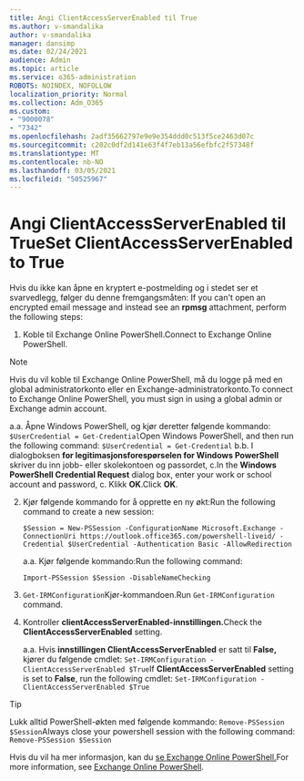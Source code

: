 ```yaml
---
title: Angi ClientAccessServerEnabled til True
ms.author: v-smandalika
author: v-smandalika
manager: dansimp
ms.date: 02/24/2021
audience: Admin
ms.topic: article
ms.service: o365-administration
ROBOTS: NOINDEX, NOFOLLOW
localization_priority: Normal
ms.collection: Adm_O365
ms.custom:
- "9000078"
- "7342"
ms.openlocfilehash: 2adf35662797e9e9e354ddd0c513f5ce2463d07c
ms.sourcegitcommit: c202c0df2d141e63f4f7eb13a56efbfc2f57348f
ms.translationtype: MT
ms.contentlocale: nb-NO
ms.lasthandoff: 03/05/2021
ms.locfileid: "50525967"
---
```

# <a name="set-clientaccessserverenabled-to-true"></a><span data-ttu-id="3903a-102">Angi ClientAccessServerEnabled til True</span><span class="sxs-lookup"><span data-stu-id="3903a-102">Set ClientAccessServerEnabled to True</span></span>

<span data-ttu-id="3903a-103">Hvis du ikke kan åpne en kryptert e-postmelding og i stedet ser et svarvedlegg, følger du denne fremgangsmåten: </span><span class="sxs-lookup"><span data-stu-id="3903a-103">If you can't open an encrypted email message and instead see an **rpmsg** attachment, perform the following steps:</span></span>

1. <span data-ttu-id="3903a-104">Koble til Exchange Online PowerShell.</span><span class="sxs-lookup"><span data-stu-id="3903a-104">Connect to Exchange Online PowerShell.</span></span>

> [!NOTE]
> <span data-ttu-id="3903a-105">Hvis du vil koble til Exchange Online PowerShell, må du logge på med en global administratorkonto eller en Exchange-administratorkonto.</span><span class="sxs-lookup"><span data-stu-id="3903a-105">To connect to Exchange Online PowerShell, you must sign in using a global admin or Exchange admin account.</span></span>

   <span data-ttu-id="3903a-106">a.</span><span class="sxs-lookup"><span data-stu-id="3903a-106">a.</span></span> <span data-ttu-id="3903a-107">Åpne Windows PowerShell, og kjør deretter følgende kommando: `$UserCredential = Get-Credential`</span><span class="sxs-lookup"><span data-stu-id="3903a-107">Open Windows PowerShell, and then run the following command: `$UserCredential = Get-Credential`</span></span>
<span data-ttu-id="3903a-108">b.</span><span class="sxs-lookup"><span data-stu-id="3903a-108">b.</span></span> <span data-ttu-id="3903a-109">I dialogboksen **for legitimasjonsforespørselen for Windows PowerShell** skriver du inn jobb- eller skolekontoen og passordet, c.</span><span class="sxs-lookup"><span data-stu-id="3903a-109">In the **Windows PowerShell Credential Request** dialog box, enter your work or school account and password, c.</span></span> <span data-ttu-id="3903a-110">Klikk **OK**.</span><span class="sxs-lookup"><span data-stu-id="3903a-110">Click **OK**.</span></span> 

2. <span data-ttu-id="3903a-111">Kjør følgende kommando for å opprette en ny økt:</span><span class="sxs-lookup"><span data-stu-id="3903a-111">Run the following command to create a new session:</span></span>

    `$Session = New-PSSession -ConfigurationName Microsoft.Exchange -ConnectionUri https://outlook.office365.com/powershell-liveid/ -Credential $UserCredential -Authentication Basic -AllowRedirection`

    <span data-ttu-id="3903a-112">a.</span><span class="sxs-lookup"><span data-stu-id="3903a-112">a.</span></span> <span data-ttu-id="3903a-113">Kjør følgende kommando:</span><span class="sxs-lookup"><span data-stu-id="3903a-113">Run the following command:</span></span>
    
    `Import-PSSession $Session -DisableNameChecking`

3. <span data-ttu-id="3903a-114">`Get-IRMConfiguration`Kjør-kommandoen.</span><span class="sxs-lookup"><span data-stu-id="3903a-114">Run `Get-IRMConfiguration` command.</span></span>

4. <span data-ttu-id="3903a-115">Kontroller **clientAccessServerEnabled-innstillingen.**</span><span class="sxs-lookup"><span data-stu-id="3903a-115">Check the **ClientAccessServerEnabled** setting.</span></span> 

    <span data-ttu-id="3903a-116">a.</span><span class="sxs-lookup"><span data-stu-id="3903a-116">a.</span></span> <span data-ttu-id="3903a-117">Hvis **innstillingen ClientAccessServerEnabled** er satt til **False,** kjører du følgende cmdlet: `Set-IRMConfiguration -ClientAccessServerEnabled $True`</span><span class="sxs-lookup"><span data-stu-id="3903a-117">If **ClientAccessServerEnabled** setting is set to **False**, run the following cmdlet: `Set-IRMConfiguration -ClientAccessServerEnabled $True`</span></span>

> [!TIP]
> <span data-ttu-id="3903a-118">Lukk alltid PowerShell-økten med følgende kommando: `Remove-PSSession $Session`</span><span class="sxs-lookup"><span data-stu-id="3903a-118">Always close your powershell session with the following command: `Remove-PSSession $Session`</span></span>

<span data-ttu-id="3903a-119">Hvis du vil ha mer informasjon, kan du [se Exchange Online PowerShell.](https://docs.microsoft.com/powershell/exchange/connect-to-exchange-online-powershell)</span><span class="sxs-lookup"><span data-stu-id="3903a-119">For more information, see [Exchange Online PowerShell](https://docs.microsoft.com/powershell/exchange/connect-to-exchange-online-powershell).</span></span>


